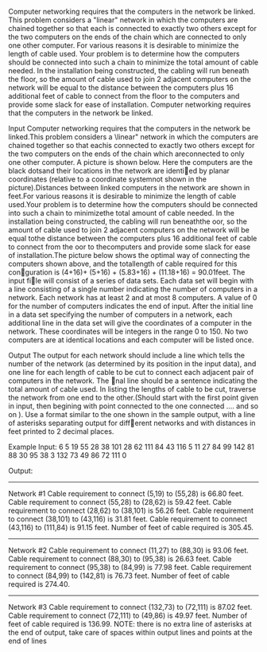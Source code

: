 
Computer networking requires that the computers in the network be linked. This problem considers a "linear" network in which the computers are chained together so that each is connected to exactly two others except for the two computers on the ends of the chain which are connected to only one other computer.  For various reasons it is desirable to minimize the length of cable used. Your problem is to determine how the computers should be connected into such a chain to minimize the total amount of cable needed. In the installation being constructed, the cabling will run beneath the floor, so the amount of cable used to join 2 adjacent computers on the network will be equal to the distance between the computers plus 16 additional feet of cable to connect from the floor to the computers and provide some slack for ease of installation. Computer networking requires that the computers in the network be linked.

Input
Computer networking requires that the computers in the network be linked.This problem considers a \linear" network in which the computers are chained together so that eachis connected to exactly two others except for the two computers on the ends of the chain which areconnected to only one other computer. A picture is shown below. Here the computers are the black dotsand their locations in the network are identied by planar coordinates (relative to a coordinate systemnot shown in the picture).Distances between linked computers in the network are shown in feet.For various reasons it is desirable to minimize the length of cable used.Your problem is to determine how the computers should be connected into such a chain to minimizethe total amount of cable needed. In the installation being constructed, the cabling will run beneaththe oor, so the amount of cable used to join 2 adjacent computers on the network will be equal tothe distance between the computers plus 16 additional feet of cable to connect from the oor to thecomputers and provide some slack for ease of installation.The picture below shows the optimal way of connecting the computers shown above, and the totallength of cable required for this conguration is (4+16)+ (5+16) + (5.83+16) + (11.18+16) = 90.01feet.
The input file will consist of a series of data sets. Each data set will begin with a line consisting of a single number indicating the number of computers in a network. Each network has at least 2 and at most 8 computers. A value of 0 for the number of computers indicates the end of input. After the initial line in a data set specifying the number of computers in a network, each additional line in the data set will give the coordinates of a computer in the network. These coordinates will be integers in the range 0 to 150. No two computers are at identical locations and each computer will be listed once.

Output
The output for each network should include a line which tells the number of the network (as determined by its position in the input data), and one line for each length of cable to be cut to connect each adjacent pair of computers in the network. The nal line should be a sentence indicating the total amount of cable used. In listing the lengths of cable to be cut, traverse the network from one end to the other.(Should start with the first point given in input, then begining with point connected to the one connected .... and so on ).  Use a format similar to the one shown in the sample output, with a line of asterisks separating output for different networks and with distances in feet printed to 2 decimal places.

Example
Input:
6
5 19
55 28
38 101
28 62
111 84
43 116
5
11 27
84 99
142 81
88 30
95 38
3
132 73
49 86
72 111
0

Output:
**********************************************************
Network #1
Cable requirement to connect (5,19) to (55,28) is 66.80 feet.
Cable requirement to connect (55,28) to (28,62) is 59.42 feet.
Cable requirement to connect (28,62) to (38,101) is 56.26 feet.
Cable requirement to connect (38,101) to (43,116) is 31.81 feet.
Cable requirement to connect (43,116) to (111,84) is 91.15 feet.
Number of feet of cable required is 305.45.
**********************************************************
Network #2
Cable requirement to connect (11,27) to (88,30) is 93.06 feet.
Cable requirement to connect (88,30) to (95,38) is 26.63 feet.
Cable requirement to connect (95,38) to (84,99) is 77.98 feet.
Cable requirement to connect (84,99) to (142,81) is 76.73 feet.
Number of feet of cable required is 274.40.
**********************************************************
Network #3
Cable requirement to connect (132,73) to (72,111) is 87.02 feet.
Cable requirement to connect (72,111) to (49,86) is 49.97 feet.
Number of feet of cable required is 136.99.
NOTE: there is no extra line of asterisks at the end of output, take care of spaces within output lines and 
points at the end of lines 